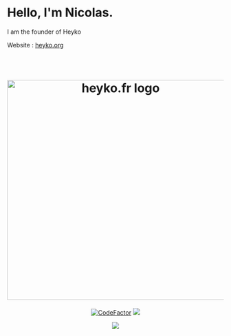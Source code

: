 # Hello, I'm Nicolas.

I am the founder of Heyko

Website : <a href="https://heyko.org/">heyko.org</a>


<h1 align="center">
  <br>
  <img src="https://heyko.fr/img/heyko.png" alt="heyko.fr logo" width="512">
  <br>
</h1>

<p align="center">
  <a href="https://www.codefactor.io/repository/github/heyko-studio/heyko.fr"><img src="https://www.codefactor.io/repository/github/heyko-studio/heyko.fr/badge?s=f070eb6465e93f3e8f483111883e8538c66d3bc8" alt="CodeFactor" /></a>
    <a href="https://discord.gg/4Qk5kBT9UX" alt="discord">
        <img src="https://img.shields.io/discord/655099662424080384?label=chat&logo=discord"/>
    </a>
</p>

<p align="center">
  <img align="center" src="https://github-readme-stats.vercel.app/api?username=Marchand-Nicolas&show_icons=true&title_color=ffffff&text_color=ffffff&bg_color=35,50A0E8,7CD8FF&hide_border=true&count_private=true" >
</p>
